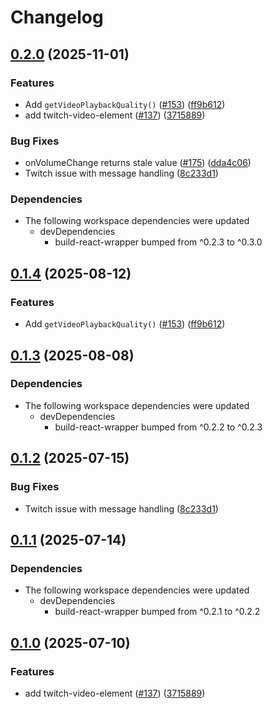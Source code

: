# Changelog

## [0.2.0](https://github.com/Hawthorne001/media-elements/compare/twitch-video-element-v0.1.4...twitch-video-element@0.2.0) (2025-11-01)


### Features

* Add `getVideoPlaybackQuality()` ([#153](https://github.com/Hawthorne001/media-elements/issues/153)) ([ff9b612](https://github.com/Hawthorne001/media-elements/commit/ff9b6128bfaeaa91a773633f60f389376d7ec9e7))
* add twitch-video-element ([#137](https://github.com/Hawthorne001/media-elements/issues/137)) ([3715889](https://github.com/Hawthorne001/media-elements/commit/3715889f341695dc6882a5028198abfaf8425352))


### Bug Fixes

* onVolumeChange returns stale value ([#175](https://github.com/Hawthorne001/media-elements/issues/175)) ([dda4c06](https://github.com/Hawthorne001/media-elements/commit/dda4c06c692f1a10fdcb642225cc20697c8cc40f))
* Twitch issue with message handling ([8c233d1](https://github.com/Hawthorne001/media-elements/commit/8c233d13bbf552247a84e8ad77d234b7c9ccc57f))


### Dependencies

* The following workspace dependencies were updated
  * devDependencies
    * build-react-wrapper bumped from ^0.2.3 to ^0.3.0

## [0.1.4](https://github.com/muxinc/media-elements/compare/twitch-video-element@0.1.3...twitch-video-element@0.1.4) (2025-08-12)


### Features

* Add `getVideoPlaybackQuality()` ([#153](https://github.com/muxinc/media-elements/issues/153)) ([ff9b612](https://github.com/muxinc/media-elements/commit/ff9b6128bfaeaa91a773633f60f389376d7ec9e7))

## [0.1.3](https://github.com/muxinc/media-elements/compare/twitch-video-element@0.1.2...twitch-video-element@0.1.3) (2025-08-08)


### Dependencies

* The following workspace dependencies were updated
  * devDependencies
    * build-react-wrapper bumped from ^0.2.2 to ^0.2.3

## [0.1.2](https://github.com/muxinc/media-elements/compare/twitch-video-element@0.1.1...twitch-video-element@0.1.2) (2025-07-15)


### Bug Fixes

* Twitch issue with message handling ([8c233d1](https://github.com/muxinc/media-elements/commit/8c233d13bbf552247a84e8ad77d234b7c9ccc57f))

## [0.1.1](https://github.com/muxinc/media-elements/compare/twitch-video-element@0.1.0...twitch-video-element@0.1.1) (2025-07-14)


### Dependencies

* The following workspace dependencies were updated
  * devDependencies
    * build-react-wrapper bumped from ^0.2.1 to ^0.2.2

## [0.1.0](https://github.com/muxinc/media-elements/compare/twitch-video-element-v0.0.1...twitch-video-element@0.1.0) (2025-07-10)


### Features

* add twitch-video-element ([#137](https://github.com/muxinc/media-elements/issues/137)) ([3715889](https://github.com/muxinc/media-elements/commit/3715889f341695dc6882a5028198abfaf8425352))
